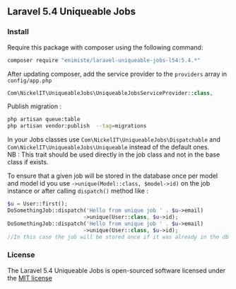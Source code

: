 ## Laravel 5.4 Uniqueable Jobs

### Install

Require this package with composer using the following command:

```bash
composer require "enimiste/laravel-uniqueable-jobs-l54:5.4.*"
```

After updating composer, add the service provider to the `providers` array in `config/app.php`

```php
Com\NickelIT\UniqueableJobs\UniqueableJobsServiceProvider::class,
```

Publish migration : 
```bash
php artisan queue:table
php artisan vendor:publish  --tag=migrations
```

In your Jobs classes use `Com\NickelIT\UniqueableJobs\Dispatchable` and `Com\NickelIT\UniqueableJobs\Uniqueable` instead of the default ones.  
NB : This trait should be used directly in the job class and not in the base class if exists.  

To ensure that a given job will be stored in the database once per model and model id you use `->unique(Model::class, $model->id)` on the job instance or after calling `dispatch()` method like :
```php
$u = User::first();
DoSomethingJob::dispatch('Hello from unique job ' . $u->email)
                        ->unique(User::class, $u->id);
DoSomethingJob::dispatch('Hello from unique job ' . $u->email)
                        ->unique(User::class, $u->id);
//In this case the job will be stored once if it was already in the db
```

### License

The Laravel 5.4 Uniqueable Jobs is open-sourced software licensed under the [MIT license](http://opensource.org/licenses/MIT)
